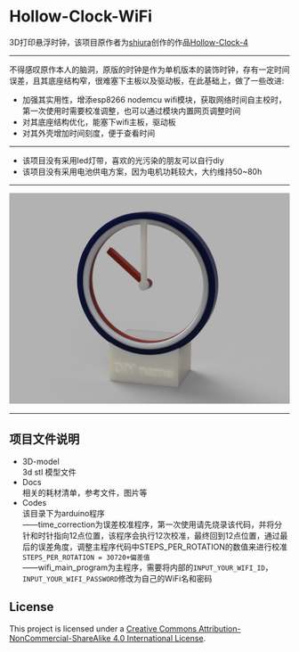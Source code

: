 # Hollow-Clock-WiFi

3D打印悬浮时钟，该项目原作者为[shiura](https://www.youtube.com/@shiura/about)创作的作品[Hollow-Clock-4](https://www.instructables.com/Hollow-Clock-4/)
***
不得感叹原作本人的脑洞，原版的时钟是作为单机版本的装饰时钟，存有一定时间误差，且其底座结构窄，很难塞下主板以及驱动板，在此基础上，做了一些改进:  
- 加强其实用性，增添esp8266 nodemcu wifi模块，获取网络时间自主校时，第一次使用时需要校准调整，也可以通过模块内置网页调整时间
- 对其底座结构优化，能塞下wifi主板，驱动板
- 对其外壳增加时间刻度，便于查看时间
***
- 该项目没有采用led灯带，喜欢的光污染的朋友可以自行diy  
- 该项目没有采用电池供电方案，因为电机功耗较大，大约维持50~80h
***
![图片展示](./Docs/Images/wificlock1.PNG)
***
## 项目文件说明

- 3D-model  
3d stl 模型文件
- Docs  
相关的耗材清单，参考文件，图片等  
- Codes  
该目录下为arduino程序  
——time_correction为误差校准程序，第一次使用请先烧录该代码，并将分针和时针指向12点位置，该程序会执行12次校准，最终回到12点位置，通过最后的误差角度，调整主程序代码中STEPS_PER_ROTATION的数值来进行校准`STEPS_PER_ROTATION = 30720+偏差值`  
——wifi_main_program为主程序，需要将内部的`INPUT_YOUR_WIFI_ID`，`INPUT_YOUR_WIFI_PASSWORD`修改为自己的WiFi名和密码

## License
This project is licensed under a [Creative Commons Attribution-NonCommercial-ShareAlike 4.0 International License](https://creativecommons.org/licenses/by-nc-sa/4.0/).
